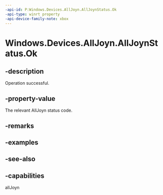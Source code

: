 ```yaml
---
-api-id: P:Windows.Devices.AllJoyn.AllJoynStatus.Ok
-api-type: winrt property
-api-device-family-note: xbox
---
```


<!-- Property syntax
public int Ok { get; }
-->

# Windows.Devices.AllJoyn.AllJoynStatus.Ok

## -description
Operation successful.

## -property-value
The relevant AllJoyn status code.

## -remarks

## -examples

## -see-also


## -capabilities
allJoyn
